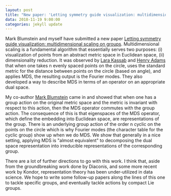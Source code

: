 ```yaml
---
layout: post
title: "New paper: 'Letting symmetry guide visualization: multidimensional scaling on groups'"
data: 2018-11-19 9:00:00
categories: jekyll update
---
```


Mark Blumstein and myself have submitted a new paper [Letting symmetry guide visualization: multidimensional scaling on groups](MDS_on_groups.pdf). 
Multidimensional scaling is a fundamental algorithm that essentially serves two purposes: (i) visualization of points from an abstract metric space in Euclidean space, (ii) dimensionality reduction. 
It was observed by [Lara Kassab](https://larakassab.weebly.com/) and [Henry Adams](http://www.math.colostate.edu/~adams/) that when one takes n evenly spaced points on the circle, uses the standard 
metric for the distance between points on the circle (based on angle), 
and applies MDS, the resulting output is the Fourier modes. 
They also developed a way to describe MDS in terms of an 
operator on an appropriate dual space.

My co-author [Mark Blumstein](http://www.math.colostate.edu/~blumstei/) came in and showed that when one has a group action on the 
original metric space and the metric is invariant with respect to this action, 
then the MDS operator commutes with the group action. 
The consequence of this is that eigenspaces of the MDS operator, 
which define the embedding into Euclidean space, are representations 
of the group. There is an underlying group action of the order n cyclic on the points on the circle which is why Fourier modes (the character table for the cyclic group) show up when we do MDS. We show that generally in a nice setting, applying MDS is "almost equivalent" to decomposing the dual space representation into irreducible representations of the corresponding group. 

There are a lot of further directions to go with this work. I think that, aside from the groundbreaking work done by Diaconis, and some more recent work by Kondor, representation theory has been under-utilized in data science. We hope to write some follow-up papers along the lines of this one to tackle specific groups, and eventually tackle actions by compact Lie groups.
